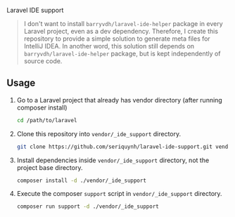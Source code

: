Laravel IDE support

> I don't want to install `barryvdh/laravel-ide-helper` package in every Laravel project, even as a dev dependency.
Therefore, I create this repository to provide a simple solution to generate meta files for IntelliJ IDEA.
In another word, this solution still depends on `barryvdh/laravel-ide-helper` package, but is kept independently of source code.

## Usage

1. Go to a Laravel project that already has vendor directory (after running composer install)

    ```bash
    cd /path/to/laravel
    ``` 

2. Clone this repository into `vendor/_ide_support` directory.

    ```bash
    git clone https://github.com/seriquynh/laravel-ide-support.git vendor/_ide_support
    ```

3. Install dependencies inside `vendor/_ide_support` directory, not the project base directory.

    ```bash
    composer install -d ./vendor/_ide_support
    ```

4. Execute the composer `support` script in `vendor/_ide_support` directory.

    ```bash
    composer run support -d ./vendor/_ide_support
    ```
